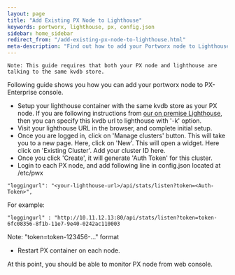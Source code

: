 ```yaml
---
layout: page
title: "Add Existing PX Node to Lighthouse"
keywords: portworx, lighthouse, px, config.json
sidebar: home_sidebar
redirect_from: "/add-existing-px-node-to-lighthouse.html"
meta-description: "Find out how to add your Portworx node to Lighthouse, the PX-Enterprise web console. Follow our step-by-step guide today!"
---
```


```
Note: This guide requires that both your PX node and lighthouse are talking to the same kvdb store.
```

Following guide shows you how you can add your portworx node to PX-Enterprise console.

* Setup your lighthouse container with the same kvdb store as your PX node. If you are following instructions from [our on premise Lighthouse](/enterprise/on-premise-lighthouse.html), then you can specify this kvdb url to lighthouse with '-k' option.
* Visit your lighthouse URL in the browser, and complete initial setup.
* Once you are logged in, click on 'Manage clusters' button. This will take you to a new page. Here, click on 'New'. This will open a widget. Here click on 'Existing Cluster'. Add your cluster ID here.
* Once you click 'Create', it will generate 'Auth Token' for this cluster.
* Login to each PX node, and add following line in config.json located at /etc/pwx

```
"loggingurl": "<your-lighthouse-url>/api/stats/listen?token=<Auth-Token>",
```

For example:

```
"loggingurl" : "http://10.11.12.13:80/api/stats/listen?token=token-6fc08356-8f1b-11e7-9e40-0242ac110003
```

Note: "token=token-123456-..." format

* Restart PX container on each node. 

At this point, you should be able to monitor PX node from web console.
